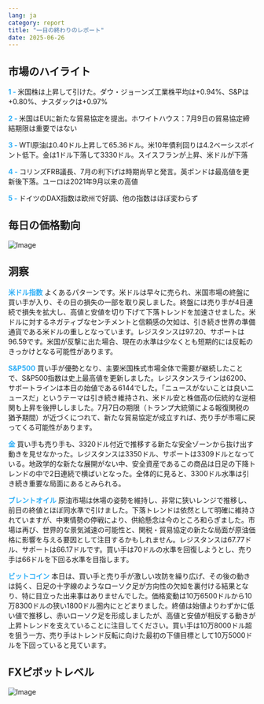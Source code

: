 ```yaml
---
lang: ja
category: report
title: "一日の終わりのレポート"
date: 2025-06-26
---
```



<h2>市場のハイライト</h2>
<strong style="color: #2caef7;">1 - </strong> 米国株は上昇して引けた。ダウ・ジョーンズ工業株平均は+0.94%、S&Pは+0.80%、ナスダックは+0.97%

<strong style="color: #2caef7;">2 - </strong> 米国はEUに新たな貿易協定を提出。ホワイトハウス：7月9日の貿易協定締結期限は重要ではない


<strong style="color: #2caef7;">3 - </strong> WTI原油は0.40ドル上昇して65.36ドル。米10年債利回りは4.2ベーシスポイント低下。金は1ドル下落して3330ドル。スイスフランが上昇、米ドルが下落

<strong style="color: #2caef7;">4 - </strong> コリンズFRB議長、7月の利下げは時期尚早と発言。英ポンドは最高値を更新後下落。ユーロは2021年9月以来の高値

<strong style="color: #2caef7;">5 - </strong> ドイツのDAX指数は欧州で好調、他の指数はほぼ変わらず



<h2>毎日の価格動向</h2>
<img src="https://markleighedu.github.io/img/Jun-2025/26-Jun-2025/price.jpg" alt="Image"/>

<h2>洞察</h2>
<strong style="color: #2caef7;">米ドル指数</strong> よくあるパターンです。米ドルは早々に売られ、米国市場の終盤に買い手が入り、その日の損失の一部を取り戻しました。終盤には売り手が4日連続で損失を拡大し、高値と安値を切り下げて下落トレンドを加速させました。米ドルに対するネガティブなセンチメントと信頼感の欠如は、引き続き世界の準備通貨である米ドルの重しとなっています。レジスタンスは97.20、サポートは96.59です。米国が反撃に出た場合、現在の水準は少なくとも短期的には反転のきっかけとなる可能性があります。

<strong style="color: #2caef7;">S&P500</strong> 買い手が優勢となり、主要米国株式市場全体で需要が継続したことで、S&P500指数は史上最高値を更新しました。レジスタンスラインは6200、サポートラインは本日の始値である6144でした。「ニュースがないことは良いニュースだ」というテーマは引き続き維持され、米ドル安と株価高の伝統的な逆相関も上昇を後押ししました。7月7日の期限（トランプ大統領による報復関税の猶予期間）が近づくにつれて、新たな貿易協定が成立すれば、売り手が市場に戻ってくる可能性があります。

<strong style="color: #2caef7;">金</strong> 買い手も売り手も、3320ドル付近で推移する新たな安全ゾーンから抜け出す動きを見せなかった。レジスタンスは3350ドル、サポートは3309ドルとなっている。地政学的な新たな展開がない中、安全資産であるこの商品は日足の下降トレンドの中で2日連続で横ばいとなった。全体的に見ると、3300ドル水準は引き続き重要な局面にあるとみられる。

<strong style="color: #2caef7;">ブレントオイル</strong> 原油市場は休場の姿勢を維持し、非常に狭いレンジで推移し、前日の終値とほぼ同水準で引けました。下落トレンドは依然として明確に維持されていますが、中東情勢の停戦により、供給懸念は今のところ和らぎました。市場は再び、世界的な景気減速の可能性と、関税・貿易協定の新たな局面が原油価格に影響を与える要因として注目するかもしれません。レジスタンスは67.77ドル、サポートは66.17ドルです。買い手は70ドルの水準を回復しようとし、売り手は66ドルを下回る水準を目指します。

<strong style="color: #2caef7;">ビットコイン</strong> 本日は、買い手と売り手が激しい攻防を繰り広げ、その後の動きは鈍く、日足の十字線のようなローソク足が方向性の欠如を裏付ける結果となり、特に目立った出来事はありませんでした。価格変動は10万6500ドルから10万8300ドルの狭い1800ドル圏内にとどまりました。終値は始値よりわずかに低い値で推移し、赤いローソク足を形成しましたが、高値と安値が相反する動きが上昇トレンドを支えていることに注目してください。買い手は10万8000ドル超を狙う一方、売り手はトレンド反転に向けた最初の下値目標として10万5000ドルを下回っていると見ています。



<h2>FXピボットレベル</h2>
<img src="https://markleighedu.github.io/img/Jun-2025/26-Jun-2025/pivot.jpg" alt="Image"/>